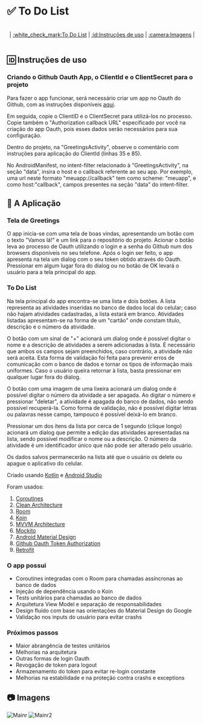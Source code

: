 # :white_check_mark: To Do List

<p align="center"><br>|
  <a href="https://github.com/everton4292/to-do-app#to-do-list">:white_check_mark:To Do List</a>  | 
  <a href="https://github.com/everton4292/to-do-app#id-instruções-de-uso">:id:Instruções de uso</a>  | 
  <a href="https://github.com/everton4292/to-do-app#camera-imagens">:camera:Imagens</a>  | 
  <br><br>
 </p>

## :id: Instruções de uso

### Criando o Github Oauth App, o ClientId e o ClientSecret para o projeto

Para fazer o app funcionar, será necessário criar um app no Oauth do Github, com as instruções disponíveis [aqui](https://docs.github.com/en/developers/apps/creating-an-oauth-app).

Em seguida, copie o ClientID e o ClientSecret para utilizá-los no processo. Copie também o "Authorization callback URL" especificado por você na criação do app Oauth, pois esses dados serão necessários para sua configuração. 

Dentro do projeto, na "GreetingsActivity", observe o comentário com instruções para aplicação do ClientId (linhas 35 e 85). 

No AndroidManifest, no intent-filter relacionado à "GreetingsActivity", na seção "data", insira o host e o callback referente ao seu app. Por exemplo, uma url neste formato "meuapp://callback" tem como scheme: "meuapp", e como host:"callback", campos presentes na seção "data" do intent-filter.

## :iphone: A Aplicação

### Tela de Greetings 

O app inicia-se com uma tela de boas vindas, apresentando um botão com o texto "Vamos lá!" e um link para o repositório do projeto. Acionar o botão leva ao processo de Oauth utilizando o login e a senha do Github num dos browsers disponíveis no seu telefone. Após o login ser feito, o app apresenta na tela um dialog com o seu token obtido através do Oauth. Pressionar em algum lugar fora do dialog ou no botão de OK levará o usuário para a tela principal do app.

### To Do List

Na tela principal do app encontra-se uma lista e dois botões. A lista representa as atividades inseridas no banco de dados local do celular; caso não hajam atividades cadastradas, a lista estará em branco. Atividades listadas apresentam-se na forma de um "cartão" onde constam título, descrição e o número da atividade.

O botão com um sinal de "+" acionará um dialog onde é possível digitar o nome e a descrição de atividades a serem adicionadas à lista. É necessário que ambos os campos sejam preenchidos, caso contrário, a atividade não será aceita. Esta forma de validação foi feita para prevenir erros de comunicação com o banco de dados e tornar os tipos de informação mais uniformes. Caso o usuário queira retornar à lista, basta pressionar em qualquer lugar fora do dialog.

O botão com uma imagem de uma lixeira acionará um dialog onde é possível digitar o número da atividade a ser apagada. Ao digitar o número e pressionar "deletar", a atividade é apagada do banco de dados, não sendo possível recuperá-la. Como forma de validação, não é possível digitar letras ou palavras nesse campo, tampouco é possível deixá-lo em branco. 

Pressionar um dos itens da lista por cerca de 1 segundo (clique longo) acionará um dialog que permite a edição das atividades apresentadas na lista, sendo possível modificar o nome ou a descrição. O número da atividade é um identificador único que não pode ser alterado pelo usuário.

Os dados salvos permanecerão na lista até que o usuário os delete ou apague o aplicativo do celular.

Criado usando [Kotlin](https://kotlinlang.org) e [Android Studio](https://www.google.com.br/search?client=opera&q=android+studio&sourceid=opera&ie=UTF-8&oe=UTF-8)

Foram usados:
1. [Coroutines](https://github.com/Kotlin/kotlinx.coroutines)
1. [Clean Architecture](https://pusher.com/tutorials/clean-architecture-introduction)
1. [Room](https://developer.android.com/topic/libraries/architecture/room)
1. [Koin](https://insert-koin.io)
1. [MVVM Architecture](https://developer.android.com/topic/libraries/architecture/viewmodel)
1. [Mockito](https://site.mockito.org)
1. [Android Material Design](https://developer.android.com/guide/topics/ui/look-and-feel?hl=pt)
1. [Github Oauth Token Authorization](https://docs.github.com/en/developers/apps/building-oauth-apps)
1. [Retrofit](https://square.github.io/retrofit/)

### O app possui

* Coroutines integradas com o Room para chamadas assíncronas ao banco de dados
* Injeção de dependência usando o Koin
* Tests unitários para chamadas ao banco de dados
* Arquitetura View Model e separação de responsabilidades
* Design fluído com base nas orientações do Material Design do Google
* Validação nos inputs do usuário para evitar crashs

### Próximos passos

* Maior abrangência de testes unitários
* Melhorias na arquitetura
* Outras formas de login Oauth
* Revogação de token para logout
* Armazenamento do token para evitar re-login constante
* Melhorias na estabilidade e na proteção contra crashs e exceptions


## :camera: Imagens

![Mainr](https://i.imgur.com/q84ClxH.png)  ![Mainr2](https://i.imgur.com/FertoIE.png)

